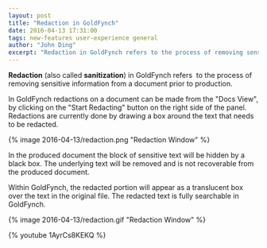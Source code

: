 ```yaml
---
layout: post
title: "Redaction in GoldFynch"
date: 2016-04-13 17:31:00
tags: new-features user-experience general
author: "John Ding"
excerpt: "Redaction in GoldFynch refers to the process of removing sensitive information from a document prior to production. GoldFynch has multiple ways to redact."
---
```


**Redaction** (also called **sanitization**) in GoldFynch refers  to the process of removing sensitive information from a document prior to production.

In GoldFynch redactions on a document can be made from the "Docs View", by clicking on the "Start Redacting" button on the right side of the panel. Redactions are currently done by drawing a box around the text that needs to be redacted.

{% image 2016-04-13/redaction.png "Redaction Window" %}

In the produced document the block of sensitive text will be hidden by a black box. The underlying text will be removed and is not recoverable from the produced document.

Within GoldFynch, the redacted portion will appear as a translucent box over the text in the original file. The redacted text is fully searchable in GoldFynch.

{% image 2016-04-13/redaction.gif "Redaction Window" %}


{% youtube 1AyrCs8KEKQ %}

